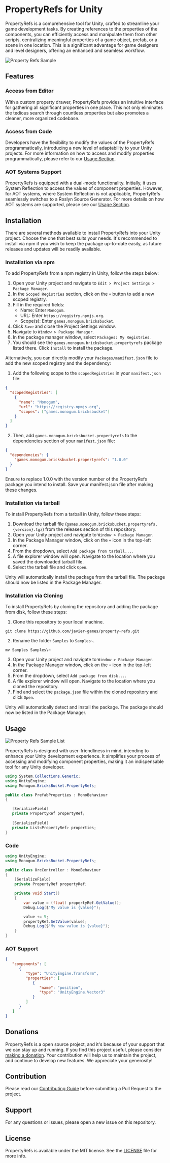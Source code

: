 # PropertyRefs for Unity

PropertyRefs is a comprehensive tool for Unity, crafted to streamline your game development tasks. By creating references to the properties of the components, you can efficiently access and manipulate them from other scripts, centralizing meaningful properties of a game object, prefab, or a scene in one location. This is a significant advantage for game designers and level designers, offering an enhanced and seamless workflow.

![Property Refs Sample](Documentation~/Images/property-refs-sample.gif)

## Features

### Access from Editor

With a custom property drawer, PropertyRefs provides an intuitive interface for gathering all significant properties in one place. This not only eliminates the tedious search through countless properties but also promotes a cleaner, more organized codebase.

### Access from Code

Developers have the flexibility to modify the values of the PropertyRefs programmatically, introducing a new level of adaptability to your Unity projects. For more information on how to access and modify properties programmatically, please refer to our [Usage Section](#usage). 

### AOT Systems Support

PropertyRefs is equipped with a dual-mode functionality. Initially, it uses System Reflection to access the values of component properties. However, for AOT systems, where System Reflection is not applicable, PropertyRefs seamlessly switches to a Roslyn Source Generator. For more details on how AOT systems are supported, please see our [Usage Section](#usage).

## Installation

There are several methods available to install PropertyRefs into your Unity project. Choose the one that best suits your needs. It's recommended to install via npm if you wish to keep the package up-to-date easily, as future releases and updates will be readily available.

### Installation via npm

To add PropertyRefs from a npm registry in Unity, follow the steps below:

1. Open your Unity project and navigate to `Edit > Project Settings > Package Manager`.
2. In the `Scoped Registries` section, click on the `+` button to add a new scoped registry.
3. Fill in the required fields:
    - Name: Enter `Monogum`.
    - URL: Enter `https://registry.npmjs.org`.
    - Scope(s): Enter `games.monogum.bricksbucket`.
4. Click `Save` and close the Project Settings window.
5. Navigate to `Window > Package Manager`.
6. In the package manager window, select `Packages: My Registries`.
7. You should see the `games.monogum.bricksbucket.propertyrefs` package listed there. Click `Install` to install the package.

Alternatively, you can directly modify your `Packages/manifest.json` file to add the new scoped registry and the dependency:

1. Add the following scope to the `scopedRegistries` in your `manifest.json` file:
```json
{
  "scopedRegistries": [
    {
      "name": "Monogum",
      "url": "https://registry.npmjs.org",
      "scopes": ["games.monogum.bricksbucket"]
    }
  ]
}
```
2.	Then, add `games.monogum.bricksbucket.propertyrefs` to the dependencies section of your `manifest.json` file:
```json
{
  "dependencies": {
    "games.monogum.bricksbucket.propertyrefs": "1.0.0"
  }
}
```
Ensure to replace 1.0.0 with the version number of the PropertyRefs package you intend to install. Save your manifest.json file after making these changes.


### Installation via tarball

To install PropertyRefs from a tarball in Unity, follow these steps:

1. Download the tarball file (`games.monogum.bricksbucket.propertyrefs.{version}.tgz`) from the releases section of this repository.
2. Open your Unity project and navigate to `Window > Package Manager`.
3. In the Package Manager window, click on the `+` icon in the top-left corner.
4. From the dropdown, select `Add package from tarball...`.
5. A file explorer window will open. Navigate to the location where you saved the downloaded tarball file.
6. Select the tarball file and click `Open`.

Unity will automatically install the package from the tarball file. The package should now be listed in the Package Manager.

### Installation via Cloning

To install PropertyRefs by cloning the repository and adding the package from disk, follow these steps:

1. Clone this repository to your local machine.
```shell
git clone https://github.com/javier-games/property-refs.git
```
2. Rename the folder `Samples` to `Samples~`.
```shell
mv Samples Samples\~
```
3. Open your Unity project and navigate to `Window > Package Manager`.
4. In the Package Manager window, click on the `+` icon in the top-left corner.
5. From the dropdown, select `Add package from disk...`. 
6. A file explorer window will open. Navigate to the location where you cloned the repository.
7. Find and select the `package.json` file within the cloned repository and click `Open`.

Unity will automatically detect and install the package. The package should now be listed in the Package Manager.



## Usage

![Property Refs Sample List](Documentation~/Images/property-refs-sample-list.png)

PropertyRefs is designed with user-friendliness in mind, intending to enhance your Unity development experience. It simplifies your process of accessing and modifying component properties, making it an indispensable tool for any Unity developer.

```csharp
using System.Collections.Generic;
using UnityEngine;
using Monogum.BricksBucket.PropertyRefs;

public class PrefabProperties : MonoBehaviour
{

   [SerializeField]
   private PropertyRef propertyRef;
   
   [SerializeField]
   private List<PropertyRef> properties;
}
```

### Code

```csharp
using UnityEngine;
using Monogum.BricksBucket.PropertyRefs;

public class OrcController : MonoBehaviour
{
	[SerializeField]
	private PropertyRef propertyRef;

	private void Start()
	{
		var value = (float) propertyRef.GetValue();
		Debug.Log($"My value is {value}");

		value += 5;
		propertyRef.SetValue(value);
		Debug.Log($"My new value is {value}");
	}
}
```

### AOT Support
```json
{
   "components": [
      {
         "type": "UnityEngine.Transform", 
         "properties": [
            {
               "name": "position", 
               "type": "UnityEngine.Vector3"
            }
         ]
      }
   ]
}
```
## Donations

PropertyRefs is a open source project, and it's because of your support that we can stay up and running. If you find this project useful, please consider [making a donation](https://www.paypal.com/donate/?hosted_button_id=QY4PCGA8FMCC4). Your contribution will help us to maintain the project, and continue to develop new features. We appreciate your generosity!

## Contribution

Please read our [Contributing Guide](CONTRIBUTING.md) before submitting a Pull Request to the project.

## Support

For any questions or issues, please open a new issue on this repository.

## License

PropertyRefs is available under the MIT license. See the [LICENSE](LICENSE) file for more info.
